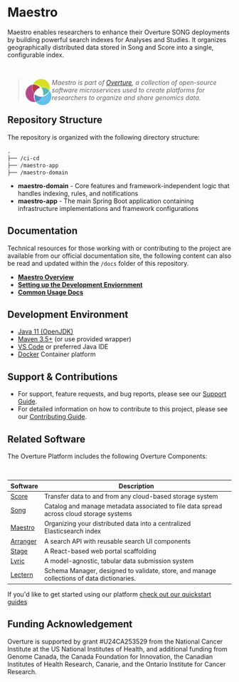 # Maestro

Maestro enables researchers to enhance their Overture SONG deployments by building powerful search indexes for Analyses and Studies. It organizes geographically distributed data stored in Song and Score into a single, configurable index.

</br>

> 
> <div>
> <img align="left" src="ov-logo.png" height="60"/>
> </div>
> 
> *Maestro is part of [Overture](https://www.overture.bio/), a collection of open-source software microservices used to create platforms for researchers to organize and share genomics data.*
> 
> 

## Repository Structure

The repository is organized with the following directory structure:

```
.
├── /ci-cd
├── /maestro-app
├── /maestro-domain
```

- __maestro-domain__ - Core features and framework-independent logic that handles indexing, rules, and notifications
- __maestro-app__ - The main Spring Boot application containing infrastructure implementations and framework configurations

## Documentation

Technical resources for those working with or contributing to the project are available from our official documentation site, the following content can also be read and updated within the `/docs` folder of this repository.

- **[Maestro Overview](https://main--overturedocs.netlify.app/docs/core-software/Maestro/overview)** 
- [**Setting up the Development Enviornment**](https://main--overturedocs.netlify.app/docs/core-software/Maestro/setup)
- [**Common Usage Docs**](https://main--overturedocs.netlify.app/docs/core-software/Maestro/setup)

## Development Environment

- [Java 11 (OpenJDK)](https://openjdk.java.net/projects/jdk/11/)
- [Maven 3.5+](https://maven.apache.org/) (or use provided wrapper)
- [VS Code](https://code.visualstudio.com/) or preferred Java IDE
- [Docker](https://www.docker.com/) Container platform

## Support & Contributions

- For support, feature requests, and bug reports, please see our [Support Guide](https://main--overturedocs.netlify.app/community/support).
- For detailed information on how to contribute to this project, please see our [Contributing Guide](https://main--overturedocs.netlify.app/docs/contribution).

## Related Software 

The Overture Platform includes the following Overture Components:

</br>

|Software|Description|
|---|---|
|[Score](https://github.com/overture-stack/score/)| Transfer data to and from any cloud-based storage system |
|[Song](https://github.com/overture-stack/song/)| Catalog and manage metadata associated to file data spread across cloud storage systems |
|[Maestro](https://github.com/overture-stack/maestro/)| Organizing your distributed data into a centralized Elasticsearch index |
|[Arranger](https://github.com/overture-stack/arranger/)| A search API with reusable search UI components |
|[Stage](https://github.com/overture-stack/stage)| A React-based web portal scaffolding |
|[Lyric](https://github.com/overture-stack/lyric)| A model-agnostic, tabular data submission system |
|[Lectern](https://github.com/overture-stack/lectern)| Schema Manager, designed to validate, store, and manage collections of data dictionaries.  |

If you'd like to get started using our platform [check out our quickstart guides](https://main--overturedocs.netlify.app/guides/getting-started)

## Funding Acknowledgement

Overture is supported by grant #U24CA253529 from the National Cancer Institute at the US National Institutes of Health, and additional funding from Genome Canada, the Canada Foundation for Innovation, the Canadian Institutes of Health Research, Canarie, and the Ontario Institute for Cancer Research.
